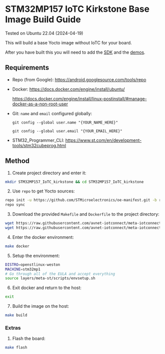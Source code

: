 # STM32MP157 IoTC Kirkstone Base Image Build Guide
Tested on Ubuntu 22.04 (2024-04-19)

This will build a base Yocto image without IoTC for your board.

After you have built this you will need to add the [SDK](../../IoTC-SDK/README.md) and the [demos](../../Demos/README.md).

## Requirements
- Repo (from Google): https://android.googlesource.com/tools/repo
- Docker: 
    https://docs.docker.com/engine/install/ubuntu/
    
    https://docs.docker.com/engine/install/linux-postinstall/#manage-docker-as-a-non-root-user
- Git: `name` and `email` configured globally:

    `git config --global user.name "{YOUR_NAME_HERE}"`

    `git config --global user.email "{YOUR_EMAIL_HERE}"`
- STM32_Programmer_CLI: https://www.st.com/en/development-tools/stm32cubeprog.html

## Method
1. Create project directory and enter it:
```bash
mkdir STM32MP157_IoTC_kirkstone && cd STM32MP157_IoTC_kirkstone
```

2. Use `repo` to get Yocto sources:
```bash
repo init -u https://github.com/STMicroelectronics/oe-manifest.git -b refs/tags/openstlinux-5.15-yocto-kirkstone-mp1-v23.07.26 && \
repo sync    
```

3. Download the provided `Makefile` and `Dockerfile` to the project directory:
```bash
wget https://raw.githubusercontent.com/avnet-iotconnect/meta-iotconnect-docs/main/Build/STM32MP157/kirkstone/Makefile && \
wget https://raw.githubusercontent.com/avnet-iotconnect/meta-iotconnect-docs/main/Build/STM32MP157/kirkstone/Dockerfile
```

4. Enter the docker environment:
```bash
make docker
```

5. Setup the environment:
```bash
DISTRO=openstlinux-weston
MACHINE=stm32mp1
# Go through all of the EULA and accept everything
source layers/meta-st/scripts/envsetup.sh
```

6. Exit docker and return to the host:
```bash
exit
```

7. Build the image on the host:
```bash
make build
```

### Extras

1. Flash the board:
```bash
make flash
```
